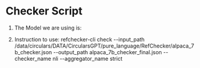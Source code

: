 # Checker Script

1. The Model we are using is:


2. Instruction to use:
    refchecker-cli check --input_path /data/circulars/DATA/CircularsGPT/pure_language/RefChecker/alpaca_7b_checker.json --output_path alpaca_7b_checker_final.json --checker_name nli --aggregator_name strict